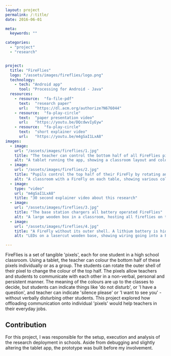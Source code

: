 ```yaml
---
layout: project
permalink: /:title/
date: 2016-06-01

meta:
  keywords: ""

categories:
  - "project"
  - "research"


project:
  title: "FireFlies"
  logo: "/assets/images/fireflies/logo.png"
  technology:
    - tech: "Android app"
      tool: "Processing for Android - Java"
  resources:
    - resource:  "fa-file-pdf"
      text:  "research paper"
      url:   "https://dl.acm.org/authorize?N676044"
    - resource:  "fa-play-circle"
      text:  "paper presentation video"
      url:   "https://youtu.be/DQcdwvIyEyw"
    - resource:  "fa-play-circle"
      text:  "short explainer video"
      url:   "https://youtu.be/m4gSaI1LxA8"
images:
  - image:
    url: "/assets/images/fireflies/1.jpg"
    title: "The teacher can control the bottom half of all FireFlies pixels through the app"
    alt: "A tablet running the app, showing a classroom layout and colour controls, alongside four FireFlies"
  - image:
    url: "/assets/images/fireflies/2.jpg"
    title: "Pupils control the top half of their FireFly by rotating and pressing the outer shell"
    alt: "A classroom with a FireFly on each table, showing various colours on their top and bottom halves"
  - image:
    type: "video"
    url: "m4gSaI1LxA8"
    title: "30 second explainer video about this research"
  - image:
    url: "/assets/images/fireflies/3.jpg"
    title: "The base station chargers all battery operated FireFlies"
    alt: "A large wooden box in a classroom, hosting all fireflies on top"
  - image:
    url: "/assets/images/fireflies/4.jpg"
    title: "A FireFly without its outer shell. A lithium battery is hidden under the PCB"
    alt: "LEDs on a lasercut wooden base, showing wiring going into a PCB"

---
```

<p>
FireFlies is a set of tangible 'pixels', each for one student in a high school classroom. Using a tablet, the teacher can colour the bottom half of these pixels individually or as a group. The students can rotate the outer shell of their pixel to change the colour of the top half. The pixels allow teachers and students to communicate with each other in a non-verbal, personal and persistent manner. The meaning of the colours are up to the classes to decide, but students can indicate things like 'do not disturb', or 'I have a question', and teacher can indicate 'silence please' or 'I want to see you' - without verbally disturbing other students. This project explored how offloading communication onto individual 'pixels' would help teachers in their everyday jobs.
</p>
<!--
<h2 class="h2">Technology</h2>
<p>
Each FireFly hosts a custom PCB, LEDs, a potentiometer switch and a rechargeable battery. The tablet app sends instructions over bluetooth to a hub embedded in the chargeing station, which is then forwarded to all FireFlies in a bluetooth mesh network. The app only controls the FireFlies' bottom half, whilst the potentiometer controls the top half - hence communication is one-directional.
</p>-->
<h2 class="h2">Contribution</h2>
For this project, I was responsible for the setup, execution and analysis of the research deployment in schools. Aside from debugging and slightly altering the tablet app, the prototype was built before my involvement.
<p>

</p>

